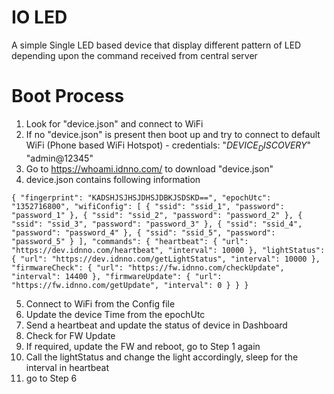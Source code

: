 # IO LED
A simple Single LED based device that display different pattern of LED depending upon the command received from central server

# Boot Process
1. Look for "device.json" and connect to WiFi
2. If no "device.json" is present then boot up and try to connect to default WiFi  (Phone based WiFi Hotspot) - credentials: "$DEVICE_DISCOVERY$" "admin@12345"
3. Go to https://whoami.idnno.com/ to download "device.json"
4. device.json contains following information

`{
	"fingerprint": "KADSHJSJHSJDHSJDBKJSDSKD==",
	"epochUtc": "1352716800",
	"wifiConfig": [
		{
			"ssid": "ssid_1",
			"password": "password_1"
		},
		{
			"ssid": "ssid_2",
			"password": "password_2"
		},
		{
			"ssid": "ssid_3",
			"password": "password_3"
		},
		{
			"ssid": "ssid_4",
			"password": "password_4"
		},
		{
			"ssid": "ssid_5",
			"password": "password_5"
		}
	],
	"commands": {
		"heartbeat": {
			"url": "https://dev.idnno.com/heartbeat",
			"interval": 10000
		},
		"lightStatus": {
			"url": "https://dev.idnno.com/getLightStatus",
			"interval": 10000
		},
		"firmwareCheck": {
			"url": "https://fw.idnno.com/checkUpdate",
			"interval": 14400
		},
		"firmwareUpdate": {
			"url": "https://fw.idnno.com/getUpdate",
			"interval": 0
		}
	}
}`

5. Connect to WiFi from the Config file
6. Update the device Time from the epochUtc
7. Send a heartbeat and update the status of device in Dashboard
8. Check for FW Update
9. If required, update the FW and reboot, go to Step 1 again
10. Call the lightStatus and change the light accordingly, sleep for the interval in heartbeat
11. go to Step 6
